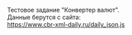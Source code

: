 Тестовое задание "Конвертер валют".  
Данные берутся с сайта:  
https://www.cbr-xml-daily.ru/daily_json.js

